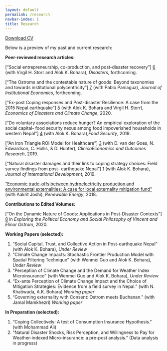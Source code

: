 ```yaml
---
layout: default
permalink: /research
navbar-index: 1
title: Research
---
```


 [Download CV](files/CV.pdf)

Below is a preview of my past and current research:

**Peer-reviewed research articles:** 

[“Social entrepreneurship, co-production, and post-disaster recovery”] [6] (with Virgil H. Storr and Alok K. Bohara), *Disasters*, forthcoming.

[“The Ostroms and the contestable nature of goods: Beyond taxonomies and towards institutional polycentricity”] [7] (with Pablo Paniagua), *Journal of Institutional Economics*, forthcoming.

[“Ex-post Coping responses and Post-disaster Resilience: A case from the 2015 Nepal earthquake”] [5] (with Alok K. Bohara and Virgil H. Storr), *Economics of Disasters and Climate Change*, 2020.

[“Do voluntary associations reduce hunger? An empirical exploration of the social  capital- food security nexus among food impoverished households in western Nepal”] [4] (with Alok K. Bohara),*Food Security*, 2019.

[“An Iron Triangle ROI Model for Healthcare”] [3] (with D. van der Goes, N. Edwardson, C. Hollis, & D. Hunter), *ClinicoEconomics and Outcomes Research*, 2019.

[“Natural disaster damages and their link to coping strategy choices: Field survey findings from post- earthquake Nepal”] [1] (with Alok K. Bohara), *Journal of International Development*, 2019.

[“Economic trade-offs between hydroelectricity production and environmental externalities: A case for local externality mitigation fund”][2] (with Aakrit Joshi), *Renewable Energy*, 2018.

**Contributions to Edited Volumes:** 

[“On the Dynamic Nature of Goods: Applications in Post-Disaster Contexts”] [8] in *Exploring the Political Economy and Social Philosophy of Vincent and Elinor Ostrom*, 2020.


**Working Papers (selected):**

1. “Social Capital, Trust, and Collective Action in Post-earthquake Nepal” (with Alok K. Bohara), *Under Review*
2. “Climate Change Impacts: Stochastic Frontier Production Model with Spatial Filtering Technique” (with Wenmei Guo and Alok K. Bohara), *Under Review*
3. “Perception of Climate Change and the Demand for Weather Index Microinsurance” (with Wenmei Guo and Alok K. Bohara), *Under Review*
3. “Ex-ante Perception of Climate Change Impact and the Choice of Mitigation Strategies: Evidence from a field survey in Nepal.” (with N. Khatiwada, A.K. Bohara) *Working paper*
5. “Governing externality with Consent: Ostrom meets Buchanan.” (with Jamal Mamkhezri) *Working paper*

**In Preparation (selected):**
1. “Coping Collectively: A test of Consumption Insurance Hypothesis." (with Mohammad Ali) 
2. “Natural Disaster Shocks, Risk Perception, and Willingness to Pay for Weather-indexed Micro-insurance: a pre-post analysis.” (Data analysis in progress)


[1]: https://doi.org/10.1002/jid.3406
[2]: https://doi.org/10.1016/j.renene.2018.06.009
[3]: https://doi.org/10.2147/CEOR.S130623
[4]: https://doi.org/10.1007/s12571-019-00907-0
[5]: https://doi.org/10.1007/s41885-020-00064-1
[6]: https://doi.org/10.1111/disa.12454
[7]: https://doi.org/10.1017/S1744137420000338
[8]: https://books.google.com/books?hl=en&lr=&id=E2vsDwAAQBAJ&oi=fnd&pg=PA3&ots=rGTKi7MRy4&sig=bnAIzztsbe5cmY3krMCmJYRZwQo#v=onepage&q&f=false
